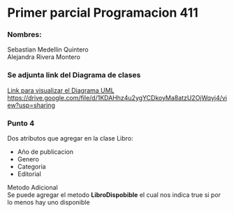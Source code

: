 # Primer parcial Programacion 411
### Nombres:  
Sebastian Medellin  Quintero  
Alejandra Rivera Montero

### Se adjunta link del Diagrama de clases
[Link para visualizar el Diagrama UML](https://drive.google.com/file/d/1KDAHhz4u2ygYCDkoyMa8atzU2OjWqyj4/view?usp=sharing)
<https://drive.google.com/file/d/1KDAHhz4u2ygYCDkoyMa8atzU2OjWqyj4/view?usp=sharing>

### Punto 4  
Dos atributos que agregar en la clase Libro:
- Año de publicacion
- Genero
- Categoria
- Editorial

Metodo Adicional  
Se puede agregar el metodo **LibroDispobible**  el cual nos indica true si por lo menos hay uno disponible

